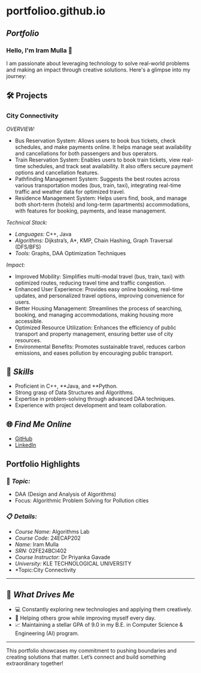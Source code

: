 # portfolioo.github.io
## *Portfolio*

### Hello, I'm Iram Mulla 👋

I am passionate about leveraging technology to solve real-world problems and making an impact through creative solutions. 
Here's a glimpse into my journey:  


## 🛠 Projects

### City Connectivity

*OVERVIEW:*  

- Bus Reservation System: Allows users to book bus tickets, check schedules, and make payments online. It helps manage seat availability and 
  cancellations for both passengers and bus 
  operators.
- Train Reservation System: Enables users to book train tickets, view real-time schedules, and track seat availability. It also offers secure 
  payment options and cancellation features.
- Pathfinding Management System: Suggests the best routes across various transportation modes (bus, train, taxi), integrating real-time traffic 
  and weather data for optimized travel.
- Residence Management System: Helps users find, book, and manage both short-term (hotels) and long-term (apartments) accommodations, with 
  features for booking, payments, and lease 
  management.

*Technical Stack:*  

- *Languages:* C++, Java  
- *Algorithms:* Dijkstra’s, A*, KMP, Chain Hashing, Graph Traversal (DFS/BFS)
- *Tools:* Graphs, DAA Optimization Techniques  

*Impact:*  

- Improved Mobility: Simplifies multi-modal travel (bus, train, taxi) with optimized routes, reducing travel time and traffic congestion.
- Enhanced User Experience: Provides easy online booking, real-time updates, and personalized travel options, improving convenience for users.
- Better Housing Management: Streamlines the process of searching, booking, and managing accommodations, making housing more accessible.
- Optimized Resource Utilization: Enhances the efficiency of public transport and property management, ensuring better use of city resources.
- Environmental Benefits: Promotes sustainable travel, reduces carbon emissions, and eases pollution by encouraging public transport.

## 🚀 *Skills*  

- Proficient in C++, **Java, and **Python.  
- Strong grasp of Data Structures and Algorithms.  
- Expertise in problem-solving through advanced DAA techniques.  
- Experience with project development and team collaboration.  


## 🌐 *Find Me Online*

- [GitHub](https://github.com/I-r-am/portfolioo.github.io)
- [LinkedIn](https://www.linkedin.com/in/iram-mulla-070194345/)

## Portfolio Highlights

### 🎯 *Topic:* 

- DAA (Design and Analysis of Algorithms)  
- Focus: Algorithmic Problem Solving for Pollution cities  

### 📋 *Details:*

- *Course Name:* Algorithms Lab 
- *Course Code:* 24ECAP202  
- *Name:* Iram Mulla 
- *SRN:* 02FE24BCI402  
- *Course Instructor:* Dr Priyanka Gavade  
- *University:* KLE TECHNOLOGICAL UNIVERSITY
- *Topic:City Connectivity

---

## 🎨 *What Drives Me*  
- 💻 Constantly exploring new technologies and applying them creatively.  
- 🤝 Helping others grow while improving myself every day.  
- 📈 Maintaining a stellar GPA of 9.0 in my B.E. in Computer Science & Engineering (AI) program.  

---

This portfolio showcases my commitment to pushing boundaries and creating solutions that matter. Let’s connect and build something extraordinary together!




